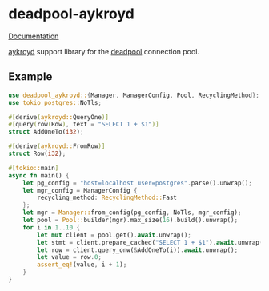 deadpool-aykroyd
================

[Documentation](https://docs.rs/deadpool-aykroyd)

[aykroyd](https://crates.io/crates/aykroyd) support library for the [deadpool](https://crates.io/crates/deadpool) connection pool.

Example
-------

```rust
use deadpool_aykroyd::{Manager, ManagerConfig, Pool, RecyclingMethod};
use tokio_postgres::NoTls;

#[derive(aykroyd::QueryOne)]
#[query(row(Row), text = "SELECT 1 + $1")]
struct AddOneTo(i32);

#[derive(aykroyd::FromRow)]
struct Row(i32);

#[tokio::main]
async fn main() {
    let pg_config = "host=localhost user=postgres".parse().unwrap();
    let mgr_config = ManagerConfig {
        recycling_method: RecyclingMethod::Fast
    };
    let mgr = Manager::from_config(pg_config, NoTls, mgr_config);
    let pool = Pool::builder(mgr).max_size(16).build().unwrap();
    for i in 1..10 {
        let mut client = pool.get().await.unwrap();
        let stmt = client.prepare_cached("SELECT 1 + $1").await.unwrap();
        let row = client.query_onw(&AddOneTo(i)).await.unwrap();
        let value = row.0;
        assert_eq!(value, i + 1);
    }
}
```
